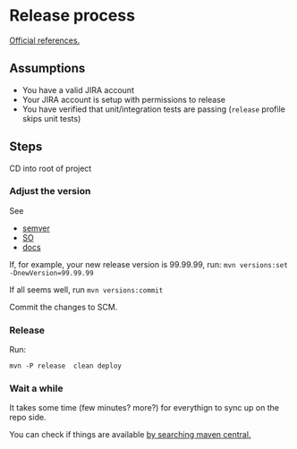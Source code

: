 # Release process
[Official references.](http://central.sonatype.org/pages/apache-maven.html)

## Assumptions
- You have a  valid JIRA account
- Your JIRA account is setup with permissions to release
- You have verified that unit/integration tests are passing (`release` profile skips unit tests)


## Steps
CD into root of project

### Adjust the version
See 
- [semver](http://semver.org/)
- [SO](http://stackoverflow.com/questions/5726291/updating-version-numbers-of-modules-in-a-multi-module-maven-project) 
- [docs](http://www.mojohaus.org/versions-maven-plugin/)

If, for example, your new release version is 99.99.99, run:
`mvn versions:set -DnewVersion=99.99.99`

If all seems well, run
`mvn versions:commit`

Commit the changes to SCM.

### Release
Run:

`mvn -P release  clean deploy`

### Wait a while
It takes some time (few minutes? more?) for everythign to sync up on the repo side.

You can check if things are available [by searching maven central.](http://mvnrepository.com/search?q=afrigis)


